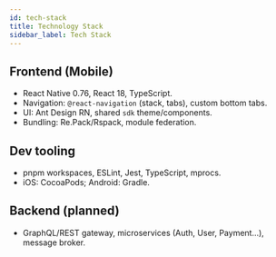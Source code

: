 ```yaml
---
id: tech-stack
title: Technology Stack
sidebar_label: Tech Stack
---
```


## Frontend (Mobile)

- React Native 0.76, React 18, TypeScript.
- Navigation: `@react-navigation` (stack, tabs), custom bottom tabs.
- UI: Ant Design RN, shared `sdk` theme/components.
- Bundling: Re.Pack/Rspack, module federation.

## Dev tooling

- pnpm workspaces, ESLint, Jest, TypeScript, mprocs.
- iOS: CocoaPods; Android: Gradle.

## Backend (planned)

- GraphQL/REST gateway, microservices (Auth, User, Payment...), message broker.


